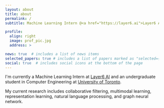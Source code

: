 ```yaml
---
layout: about
title: about
permalink: /
subtitle: Machine Learning Intern @<a href="https://layer6.ai">Layer6 AI</a>; Undergraduate in Computer Engineering @<a href="https://www.engineering.utoronto.ca/">University of Toronto</a>

profile:
  align: right
  image: prof_pic.jpg
  address: >

news: true  # includes a list of news items
selected_papers: true # includes a list of papers marked as "selected={true}"
social: true  # includes social icons at the bottom of the page
---
```


I'm currently a Machine Learning Intern at [Layer6 AI](https://layer6.ai) and an undergraduate student in Computer Engineering at [University of Toronto](https://www.engineering.utoronto.ca/).

My current research includes collaborative filtering, multimodal learning, representation learning,
natural language processing, and graph neural network.

<!-- Write your biography here. Tell the world about yourself. Link to your favorite [subreddit](http://reddit.com). You can put a picture in, too. The code is already in, just name your picture `prof_pic.jpg` and put it in the `img/` folder.

Put your address / P.O. box / other info right below your picture. You can also disable any these elements by editing `profile` property of the YAML header of your `_pages/about.md`. Edit `_bibliography/papers.bib` and Jekyll will render your [publications page](/al-folio/publications/) automatically.

Link to your social media connections, too. This theme is set up to use [Font Awesome icons](http://fortawesome.github.io/Font-Awesome/) and [Academicons](https://jpswalsh.github.io/academicons/), like the ones below. Add your Facebook, Twitter, LinkedIn, Google Scholar, or just disable all of them. -->
